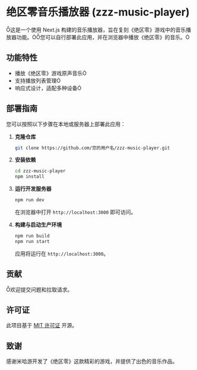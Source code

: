 # 绝区零音乐播放器 (zzz-music-player)

这是一个使用 Next.js 构建的音乐播放器，旨在复刻《绝区零》游戏中的音乐播放器功能。您可以自行部署此应用，并在浏览器中播放《绝区零》的音乐。

## 功能特性

- 播放《绝区零》游戏原声音乐
- 支持播放列表管理
- 响应式设计，适配多种设备

## 部署指南

您可以按照以下步骤在本地或服务器上部署此应用：

1. **克隆仓库**

   ```bash
   git clone https://github.com/您的用户名/zzz-music-player.git
   ```
   
2. **安装依赖**

   ```bash
   cd zzz-music-player
   npm install
   ```

3. **运行开发服务器**

   ```bash
   npm run dev
   ```

   在浏览器中打开 `http://localhost:3000` 即可访问。

4. **构建与启动生产环境**

   ```bash
   npm run build
   npm run start
   ```

   应用将运行在 `http://localhost:3000`。


## 贡献

欢迎提交问题和拉取请求。

## 许可证

此项目基于 [MIT 许可证](LICENSE) 开源。

## 致谢

感谢米哈游开发了《绝区零》这款精彩的游戏，并提供了出色的音乐作品。
